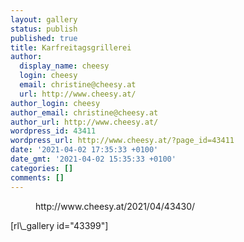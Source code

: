 ```yaml
---
layout: gallery
status: publish
published: true
title: Karfreitagsgrillerei
author:
  display_name: cheesy
  login: cheesy
  email: christine@cheesy.at
  url: http://www.cheesy.at/
author_login: cheesy
author_email: christine@cheesy.at
author_url: http://www.cheesy.at/
wordpress_id: 43411
wordpress_url: http://www.cheesy.at/?page_id=43411
date: '2021-04-02 17:35:33 +0100'
date_gmt: '2021-04-02 15:35:33 +0100'
categories: []
comments: []
---
```

<!-- wp:core-embed/wordpress {"url":"http://www.cheesy.at/2021/04/43430/","type":"rich","providerNameSlug":"cheesy-at","className":""} -->
<figure class="wp-block-embed-wordpress wp-block-embed is-type-rich is-provider-cheesy-at">
<div class="wp-block-embed__wrapper">
http://www.cheesy.at/2021/04/43430/
</div>
</figure>
<!-- /wp:core-embed/wordpress -->
<!-- wp:paragraph -->
[rl\_gallery id="43399"]
<!-- /wp:paragraph -->
